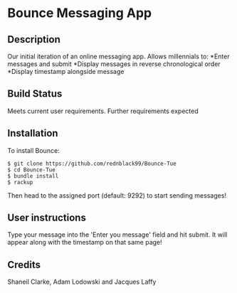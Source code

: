 # Bounce Messaging App

## Description
Our initial iteration of an online messaging app. Allows millennials to:
  *Enter messages and submit
  *Display messages in reverse chronological order
  *Display timestamp alongside message

## Build Status

Meets current user requirements. Further requirements expected

## Installation

To install Bounce:

```
$ git clone https://github.com/rednblack99/Bounce-Tue
$ cd Bounce-Tue
$ bundle install
$ rackup
```

Then head to the assigned port (default: 9292) to start sending messages!

## User instructions

Type your message into the 'Enter you message' field and hit submit. It will appear along with the timestamp on that same page!

## Credits
  Shaneil Clarke, Adam Lodowski and Jacques Laffy
